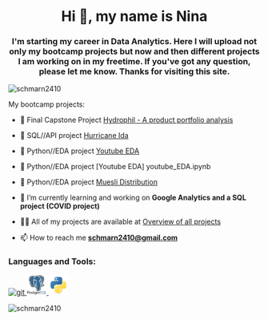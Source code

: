 <h1 align="center">Hi 👋, my name is Nina </h1>
<h3 align="center">I'm starting my career in Data Analytics. Here I will upload not only my bootcamp projects but now and then different projects I am working on in my freetime. If you've got any question, please let me know. Thanks for visiting this site.</h3>

<p align="left"> <img src="https://komarev.com/ghpvc/?username=schmarn2410&label=Profile%20views&color=0e75b6&style=flat" alt="schmarn2410" /> </p>
My bootcamp projects:

- 🚀 Final Capstone Project [Hydrophil - A product portfolio analysis](https://drive.google.com/file/d/10l6zBDBbazUISk0-gpTPwFsP16HPdFlJ/view?usp=share_link)

- 🚀 SQL//API project [Hurricane Ida](https://drive.google.com/file/d/15gICbZfKflv0bybDXIv3F9I12JhV7lPx/view?usp=share_link)

- 🚀 Python//EDA project [Youtube EDA](https://github.com/schmarn2410/da-youtube_EDA/blob/f12847c846628aa3d2090e9fd1bc0bed8ba275ab/ytEDA_nina.ipynb)
- 🚀 Python//EDA project [Youtube EDA] youtube_EDA.ipynb

- 🚀 Python//EDA project [Muesli Distribution](https://drive.google.com/file/d/1ZahbRB34Khmd0XXgmqXRGIBXKOcjnEkB/view?usp=share_link)



- 🌱 I’m currently learning and working on **Google Analytics and a SQL project (COVID project)**

- 👨‍💻 All of my projects are available at [Overview of all projects](https://github.com/schmarn2410/My-Bootcamp-Projects)

- 📫 How to reach me **schmarn2410@gmail.com**

<h3 align="left">Languages and Tools:</h3>
<p align="left"> <a href="https://git-scm.com/" target="_blank" rel="noreferrer"> <img src="https://www.vectorlogo.zone/logos/git-scm/git-scm-icon.svg" alt="git" width="40" height="40"/> </a> <a href="https://www.postgresql.org" target="_blank" rel="noreferrer"> <img src="https://raw.githubusercontent.com/devicons/devicon/master/icons/postgresql/postgresql-original-wordmark.svg" alt="postgresql" width="40" height="40"/> </a> <a href="https://www.python.org" target="_blank" rel="noreferrer"> <img src="https://raw.githubusercontent.com/devicons/devicon/master/icons/python/python-original.svg" alt="python" width="40" height="40"/> </a> </p>

<p><img align="center" src="https://github-readme-stats.vercel.app/api/top-langs?username=schmarn2410&show_icons=true&locale=en&layout=compact" alt="schmarn2410" /></p>

